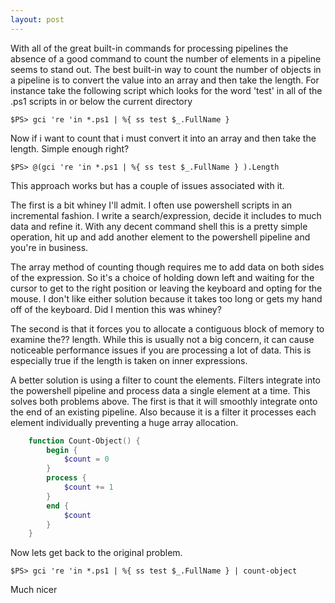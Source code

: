 ```yaml
---
layout: post
---
```

With all of the great built-in commands for processing pipelines the absence of a good command to count the number of elements in a pipeline seems to stand out. The best built-in way to count the number of objects in a pipeline is to convert the value into an array and then take the length. For instance take the following script which looks for the word 'test' in all of the .ps1 scripts in or below the current directory
    
    $PS> gci 're 'in *.ps1 | %{ ss test $_.FullName } 

Now if i want to count that i must convert it into an array and then take the length. Simple enough right?
    
    $PS> @(gci 're 'in *.ps1 | %{ ss test $_.FullName } ).Length

This approach works but has a couple of issues associated with it.

The first is a bit whiney I'll admit. I often use powershell scripts in an incremental fashion. I write a search/expression, decide it includes to much data and refine it. With any decent command shell this is a pretty simple operation, hit up and add another element to the powershell pipeline and you're in business.

The array method of counting though requires me to add data on both sides of the expression. So it's a choice of holding down left and waiting for the cursor to get to the right position or leaving the keyboard and opting for the mouse. I don't like either solution because it takes too long or gets my hand off of the keyboard. Did I mention this was whiney?

The second is that it forces you to allocate a contiguous block of memory to examine the?? length. While this is usually not a big concern, it can cause noticeable performance issues if you are processing a lot of data. This is especially true if the length is taken on inner expressions.  

A better solution is using a filter to count the elements. Filters integrate into the powershell pipeline and process data a single element at a time.  This solves both problems above. The first is that it will smoothly integrate onto the end of an existing pipeline. Also because it is a filter it processes each element individually preventing a huge array allocation.

    
``` powershell
    function Count-Object() {
        begin {
            $count = 0
        }
        process {
            $count += 1
        }
        end {
            $count
        }
    }
```

Now lets get back to the original problem.
    
    $PS> gci 're 'in *.ps1 | %{ ss test $_.FullName } | count-object 

Much nicer

